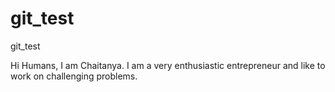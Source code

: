 git_test
========

git_test

Hi Humans,
I am Chaitanya. I am a very enthusiastic entrepreneur and like to work on challenging problems.
